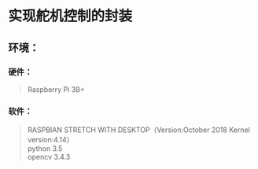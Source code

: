 # 实现舵机控制的封装  
## 环境：  
### 硬件：  
> Raspberry Pi 3B+  
### 软件：
> RASPBIAN STRETCH WITH DESKTOP（Version:October 2018  Kernel version:4.14）  
> python 3.5  
> opencv 3.4.3  
